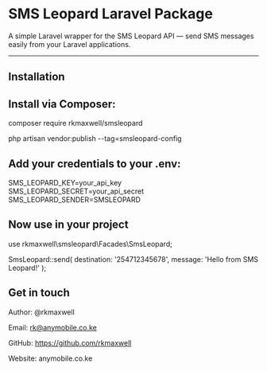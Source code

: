 # SMS Leopard Laravel Package

A simple Laravel wrapper for the SMS Leopard API — send SMS messages easily from your Laravel applications.

---
## Installation

## Install via Composer:

composer require rkmaxwell/smsleopard

php artisan vendor:publish --tag=smsleopard-config

## Add your credentials to your .env:

SMS_LEOPARD_KEY=your_api_key
SMS_LEOPARD_SECRET=your_api_secret
SMS_LEOPARD_SENDER=SMSLEOPARD

## Now use in your project 

use rkmaxwell\smsleopard\Facades\SmsLeopard;

SmsLeopard::send(
    destination: '254712345678',
    message: 'Hello from SMS Leopard!'
);

## Get in touch
Author: @rkmaxwell

Email: rk@anymobile.co.ke

GitHub: https://github.com/rkmaxwell

Website: anymobile.co.ke